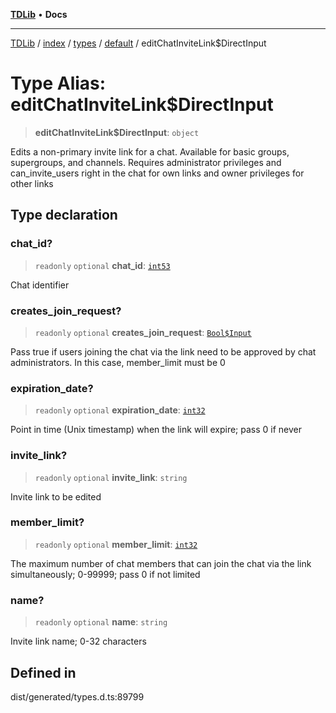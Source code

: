 [**TDLib**](../../../../../../README.md) • **Docs**

***

[TDLib](../../../../../../modules.md) / [index](../../../../../README.md) / [types](../../../README.md) / [default](../README.md) / editChatInviteLink$DirectInput

# Type Alias: editChatInviteLink$DirectInput

> **editChatInviteLink$DirectInput**: `object`

Edits a non-primary invite link for a chat. Available for basic groups, supergroups, and channels. Requires administrator privileges and can_invite_users right in the chat for own links and owner privileges for other links

## Type declaration

### chat\_id?

> `readonly` `optional` **chat\_id**: [`int53`](int53-1.md)

Chat identifier

### creates\_join\_request?

> `readonly` `optional` **creates\_join\_request**: [`Bool$Input`](Bool$Input.md)

Pass true if users joining the chat via the link need to be approved by chat administrators. In this case, member_limit must be 0

### expiration\_date?

> `readonly` `optional` **expiration\_date**: [`int32`](int32-1.md)

Point in time (Unix timestamp) when the link will expire; pass 0 if never

### invite\_link?

> `readonly` `optional` **invite\_link**: `string`

Invite link to be edited

### member\_limit?

> `readonly` `optional` **member\_limit**: [`int32`](int32-1.md)

The maximum number of chat members that can join the chat via the link simultaneously; 0-99999; pass 0 if not limited

### name?

> `readonly` `optional` **name**: `string`

Invite link name; 0-32 characters

## Defined in

dist/generated/types.d.ts:89799
